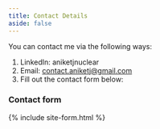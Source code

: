 ```yaml
---
title: Contact Details
aside: false
---
```


You can contact me via the following ways:

1. LinkedIn: aniketjnuclear
2. Email: contact.aniketj@gmail.com
3. Fill out the contact form below:
### Contact form

{% include site-form.html %}